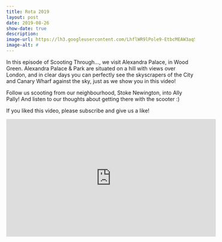 ```yaml
---
title: Rota 2019
layout: post
date: 2019-08-26
show-date: true
description: 
image-url: https://lh3.googleusercontent.com/LhflWR9lPole9-EtbcMEAW3aqSagf8IYEJUpGk8CfIPWwvLoWTJdQJ2LqUJtx8143UVmkSjgdLUmGGFF0Lt481LhmNu-jvWwbWGBCNCCukgOP3XgU7qHyF5jkQFT33usi-nvYQokZ--fwHSsrkxvPDRA6aLhE-N1VjCO_BLvo0jcxCAGIJl4Um6nJdkVdy3OwDMsU5VDNfl7vHXzCkgp7oZ6U6uXrPFDsdnJV1MqLYe2rEv_kUV8iEjhrCzHvPE1k_HEyiY1lPVrVprDPpxBA8QoC3C__WyeRZ57C7dMbQwXOUSq9MiZUZiDn-S_ock2zTFfuVHGPmVvW0E3ktZNz4wKEm1q_dKRN-z6s4ZqOe8FbDGtl-NrNQDJ6NL5cXKlFAXwWWs2qs3lz2gVSGH24qAYfTBHCYm2s97MMVcfwgJEMlbU6cflYYFWrZfLLJszN8Wcbu-5B-YDVy_iJ6R0ErnBdn8Byq4N70XvQzSOvEU5sx1UPsaAa0kYYV2zHyTz5VxCgts2xmW-hCfPHjFKnJNuxu7wdM5ZLLQ7_T8fwt2HbTtm5k0wVg4q1jv6h1_YbgyamKUDpIYODJw3SjZvAuBaYtSH8WuHOkOq8xLNW9g1JYvgJw3XzDqPiyG6hRwCFJ1s49-XVRDaN74oFQry3hp9jd6Vc_MUlsRnH3BSLiEbljg0v30E96zH=w1259-h944-no
image-alt: #
---
```


In this episode of Scooting Through..., we visit Alexandra Palace, in Wood Green. Alexandra Palace & Park are situated on a hill with views over London, and in clear days you can perfectly see the skyscrapers of the City and Canary Wharf against the sky, just as we show you in this video!

Follow us scooting from our neighbourhood, Stoke Newington, into Ally Pally! And listen to our thoughts about getting there with the scooter :) 

If you liked this video, please subscribe and give us a like! 

<div style="text-align: center;"><iframe width="560" height="315" src="https://www.youtube.com/embed/fe0v570hHoU" frameborder="0" allow="accelerometer; autoplay; encrypted-media; gyroscope; picture-in-picture" allowfullscreen></iframe></div>
